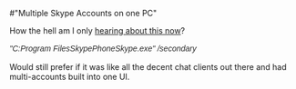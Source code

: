 #"Multiple Skype Accounts on one PC"


 How the hell am I only <a href="https://support.skype.com/en-gb/faq/FA829/How-can-I-run-two-Skype-accounts-on-the-same-computer">hearing about this now</a>?<p /><div><span style="color: rgb(44, 44, 44); font-family: Helvetica, Arial, sans-serif; font-size: 14px; line-height: 19px;"><em style="margin-top: 0px; margin-right: 0px; margin-bottom: 0px; margin-left: 0px; padding-top: 0px; padding-right: 0px; padding-bottom: 0px; padding-left: 0px; border-top-width: 0px; border-right-width: 0px; border-bottom-width: 0px; border-left-width: 0px; border-color: initial; font-weight: inherit; font-style: italic; font-size: 14px; font-family: inherit; vertical-align: baseline; background-color: transparent;">&quot;C:Program FilesSkypePhoneSkype.exe&quot; /secondary</em></span><br /> <p /><div>Would still prefer if it was like all the decent chat clients out there and had multi-accounts built into one UI.</div><p /></div>
 